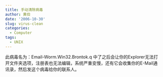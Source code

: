 ```yaml
---
title: 手动清除病毒
author: 黄俭
date: '2006-10-30'
slug: virus-clean
categories:
  - Computer
tags:
  - UNIX
---
```

此病毒名为：Email-Worm.Win32.Brontok.q
中了之后会让你的Explorer无法打开文件夹选项，注册表也无法编辑，系统严重变慢，还有它会收集你的E-Mail通讯录，然后发这个病毒给你的联系人。